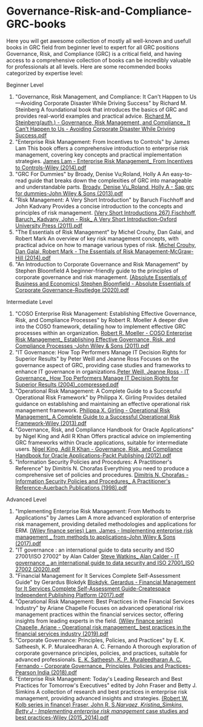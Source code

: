 # Governance-Risk-and-Compliance-GRC-books
Here you will get awesome collection of mostly all well-known and usefull books in GRC field from beginner level to expert for all GRC positions
Governance, Risk, and Compliance (GRC) is a critical field, and having access to a comprehensive collection of books can be incredibly valuable for professionals at all levels. Here are some recommended books categorized by expertise level:

Beginner Level
1. "Governance, Risk Management, and Compliance: It Can't Happen to Us—Avoiding Corporate Disaster While Driving Success" by Richard M. Steinberg
A foundational book that introduces the basics of GRC and provides real-world examples and practical advice.
[Richard M. Steinberg(auth.) - Governance, Risk Management, and Compliance_ It Can't Happen to Us - Avoiding Corporate Disaster While Driving Success.pdf](https://github.com/user-attachments/files/15687876/Richard.M.Steinberg.auth.-.Governance.Risk.Management.and.Compliance_.It.Can.t.Happen.to.Us.-.Avoiding.Corporate.Disaster.While.Driving.Success.pdf)
2. "Enterprise Risk Management: From Incentives to Controls" by James Lam
This book offers a comprehensive introduction to enterprise risk management, covering key concepts and practical implementation strategies.
[James Lam - Enterprise Risk Management_ From Incentives to Controls-Wiley (2014).pdf](https://github.com/user-attachments/files/15688444/James.Lam.-.Enterprise.Risk.Management_.From.Incentives.to.Controls-Wiley.2014.pdf)
3. "GRC For Dummies" by Broady, Denise Vu;Roland, Holly A
An easy-to-read guide that breaks down the complexities of GRC into manageable and understandable parts.
[Broady, Denise Vu_Roland, Holly A - Sap grc for dummies-John Wiley & Sons (2013).pdf](https://github.com/user-attachments/files/15688457/Broady.Denise.Vu_Roland.Holly.A.-.Sap.grc.for.dummies-John.Wiley.Sons.2013.pdf)
4. "Risk Management: A Very Short Introduction" by Baruch Fischhoff and John Kadvany
Provides a concise introduction to the concepts and principles of risk management.
[(Very Short Introductions 267) Fischhoff, Baruch_ Kadvany, John - Risk_ A Very Short Introduction-Oxford University Press (2011).pdf](https://github.com/user-attachments/files/15688535/Very.Short.Introductions.267.Fischhoff.Baruch_.Kadvany.John.-.Risk_.A.Very.Short.Introduction-Oxford.University.Press.2011.pdf)
5. "The Essentials of Risk Management" by Michel Crouhy, Dan Galai, and Robert Mark
An overview of key risk management concepts, with practical advice on how to manage various types of risk.
[Michel Crouhy, Dan Galai, Robert Mark - The Essentials of Risk Management-McGraw-Hill (2014).pdf](https://github.com/user-attachments/files/15688630/Michel.Crouhy.Dan.Galai.Robert.Mark.-.The.Essentials.of.Risk.Management-McGraw-Hill.2014.pdf)
6. "An Introduction to Corporate Governance and Risk Management" by Stephen Bloomfield
A beginner-friendly guide to the principles of corporate governance and risk management.
[(Absolute Essentials of Business and Economics) Stephen Bloomfield - Absolute Essentials of Corporate Governance-Routledge (2020).pdf](https://github.com/user-attachments/files/15688633/Absolute.Essentials.of.Business.and.Economics.Stephen.Bloomfield.-.Absolute.Essentials.of.Corporate.Governance-Routledge.2020.pdf)

Intermediate Level
1. "COSO Enterprise Risk Management: Establishing Effective Governance, Risk, and Compliance Processes" by Robert R. Moeller
A deeper dive into the COSO framework, detailing how to implement effective GRC processes within an organization.
[Robert R. Moeller - COSO Enterprise Risk Management_ Establishing Effective Governance, Risk, and Compliance Processes  -John Wiley & Sons (2011).pdf](https://github.com/user-attachments/files/15748308/Robert.R.Moeller.-.COSO.Enterprise.Risk.Management_.Establishing.Effective.Governance.Risk.and.Compliance.Processes.-John.Wiley.Sons.2011.pdf)
2. "IT Governance: How Top Performers Manage IT Decision Rights for Superior Results" by Peter Weill and Jeanne Ross
Focuses on the governance aspect of GRC, providing case studies and frameworks to enhance IT governance in organizations.[Peter Weill, Jeanne Ross - IT Governance_ How Top Performers Manage IT Decision Rights for Superior Results (2004)_compressed.pdf](https://github.com/user-attachments/files/15748408/Peter.Weill.Jeanne.Ross.-.IT.Governance_.How.Top.Performers.Manage.IT.Decision.Rights.for.Superior.Results.2004._compressed.pdf)
3. "Operational Risk Management: A Complete Guide to a Successful Operational Risk Framework" by Philippa X. Girling
Provides detailed guidance on establishing and maintaining an effective operational risk management framework.
[Philippa X. Girling - Operational Risk Management_ A Complete Guide to a Successful Operational Risk Framework-Wiley (2013).pdf](https://github.com/user-attachments/files/15748616/Philippa.X.Girling.-.Operational.Risk.Management_.A.Complete.Guide.to.a.Successful.Operational.Risk.Framework-Wiley.2013.pdf)
4. "Governance, Risk, and Compliance Handbook for Oracle Applications" by Nigel King and Adil R Khan
Offers practical advice on implementing GRC frameworks within Oracle applications, suitable for intermediate users.
[Nigel King, Adil R Khan - Governance, Risk, and Compliance Handbook for Oracle Applications-Packt Publishing (2012).pdf](https://github.com/user-attachments/files/15748622/Nigel.King.Adil.R.Khan.-.Governance.Risk.and.Compliance.Handbook.for.Oracle.Applications-Packt.Publishing.2012.pdf)
5. "Information Security Policies and Procedures: A Practitioner's Reference" by Dimitris N. Chorafas
Everything you need to produce a comprehensive set of policies and procedures.
[Dimitris N. Chorafas - Information Security Policies and Procedures_ A Practitioner's Reference-Auerbach Publications (1998).pdf](https://github.com/user-attachments/files/15748664/Dimitris.N.Chorafas.-.Information.Security.Policies.and.Procedures_.A.Practitioner.s.Reference-Auerbach.Publications.1998.pdf)

Advanced Level
1. "Implementing Enterprise Risk Management: From Methods to Applications" by James Lam
A more advanced exploration of enterprise risk management, providing detailed methodologies and applications for ERM.
[(Wiley finance series) Lam, James - Implementing enterprise risk management _ from methods to applications-John Wiley & Sons (2017).pdf](https://github.com/user-attachments/files/15937827/Wiley.finance.series.Lam.James.-.Implementing.enterprise.risk.management._.from.methods.to.applications-John.Wiley.Sons.2017.pdf)
2. "IT governance : an international guide to data security and ISO 27001/ISO 27002" by Alan Calder [Steve Watkins_ Alan Calder - IT governance _ an international guide to data security and ISO 27001_ISO 27002 (2020).pdf](https://github.com/user-attachments/files/15937869/Steve.Watkins_.Alan.Calder.-.IT.governance._.an.international.guide.to.data.security.and.ISO.27001_ISO.27002.2020.pdf)
3. "Financial Management for It Services Complete Self-Assessment Guide" by Gerardus Blokdyk [Blokdyk, Gerardus - Financial Management for It Services Complete Self-Assessment Guide-Createspace Independent Publishing Platform (2017).pdf](https://github.com/user-attachments/files/15937879/Blokdyk.Gerardus.-.Financial.Management.for.It.Services.Complete.Self-Assessment.Guide-Createspace.Independent.Publishing.Platform.2017.pdf)
4. "Operational Risk Management: Best Practices in the Financial Services Industry" by Ariane Chapelle
Focuses on advanced operational risk management practices within the financial services sector, offering insights from leading experts in the field.
[(Wiley finance series) Chapelle, Ariane - Operational risk management_ best practices in the financial services industry (2019).pdf](https://github.com/user-attachments/files/15937893/Wiley.finance.series.Chapelle.Ariane.-.Operational.risk.management_.best.practices.in.the.financial.services.industry.2019.pdf)
5. "Corporate Governance: Principles, Policies, and Practices" by E. K. Satheesh, K. P. Muraleedharan A. C. Fernando
A thorough exploration of corporate governance principles, policies, and practices, suitable for advanced professionals. 
[E. K. Satheesh, K. P. Muraleedharan A. C. Fernando - Corporate Governance_ Principles, Policies and Practices-Pearson India (2018).pdf](https://github.com/user-attachments/files/15937929/E.K.Satheesh.K.P.Muraleedharan.A.C.Fernando.-.Corporate.Governance_.Principles.Policies.and.Practices-Pearson.India.2018.pdf)
6. "Enterprise Risk Management: Today's Leading Research and Best Practices for Tomorrow's Executives" edited by John Fraser and Betty J. Simkins
A collection of research and best practices in enterprise risk management, providing advanced insights and strategies. 
[(Robert W. Kolb series in finance) Fraser, John R. S._Narvaez, Kristina_Simkins, Betty J - Implementing enterprise risk management_ case studies and best practices-Wiley (2015_2014).pdf](https://github.com/user-attachments/files/15937938/Robert.W.Kolb.series.in.finance.Fraser.John.R.S._Narvaez.Kristina_Simkins.Betty.J.-.Implementing.enterprise.risk.management_.case.studies.and.best.practices-Wiley.2015_2014.pdf)



